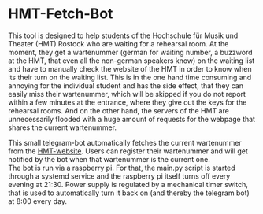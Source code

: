 # HMT-Fetch-Bot

This tool is designed to help students of the Hochschule für Musik und Theater
(HMT) Rostock who are waiting for a rehearsal room. At the moment, they get
a wartenummer (german for waiting number, a buzzword at the HMT, that even all 
the non-german speakers know) on the waiting list and have to manually check
the website of the HMT in order to know when its their turn on the waiting list.
This is in the one hand time consuming and annoying for the individual student
and has the side effect, that they can easily miss their wartenummer, which will
be skipped if you do not report within a few minutes at the entrance, where 
they give out the keys for the rehearsal rooms. And on the other hand, the 
servers of the HMT are unnecessarily flooded with a huge amount of requests
for the webpage that shares the current wartenummer. 

This small telegram-bot automatically fetches the current wartenummer from the 
[HMT-website](https://www.hmt-rostock.de/aktuelles-service/wartenummer/).
Users can register their wartenummer and will get notified by the bot when that 
wartenummer is the current one.  
The bot is run via a raspberry pi. For that, the main.py script is started 
through a systemd service and the raspberry pi itself turns off every evening
at 21:30. Power supply is regulated by a mechanical timer switch, that is used to
automatically turn it back on (and thereby the telegram bot) at 8:00
every day.
